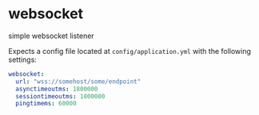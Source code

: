 # websocket
simple websocket listener

Expects a config file located at `config/application.yml` with the following settings:

```yml
websocket:
  url: "wss://somehost/some/endpoint"
  asynctimeoutms: 1800000
  sessiontimeoutms: 1800000
  pingtimems: 60000
```
